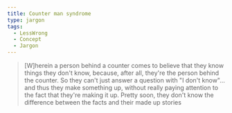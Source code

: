 ```yaml
---
title: Counter man syndrome
type: jargon
tags:
  - LessWrong
  - Concept
  - Jargon
---
```


> [W]herein a person behind a counter comes to believe that they know things they don't know, because, after all, they're the person behind the counter. So they can't just answer a question with "I don't know"… and thus they make something up, without really paying attention to the fact that they're making it up. Pretty soon, they don't know the difference between the facts and their made up stories

